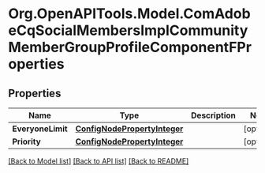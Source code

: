 # Org.OpenAPITools.Model.ComAdobeCqSocialMembersImplCommunityMemberGroupProfileComponentFProperties
## Properties

Name | Type | Description | Notes
------------ | ------------- | ------------- | -------------
**EveryoneLimit** | [**ConfigNodePropertyInteger**](ConfigNodePropertyInteger.md) |  | [optional] 
**Priority** | [**ConfigNodePropertyInteger**](ConfigNodePropertyInteger.md) |  | [optional] 

[[Back to Model list]](../README.md#documentation-for-models) [[Back to API list]](../README.md#documentation-for-api-endpoints) [[Back to README]](../README.md)

